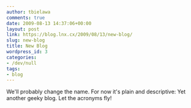 ```yaml
---
author: tbielawa
comments: true
date: 2009-08-13 14:37:06+00:00
layout: post
link: https://blog.lnx.cx/2009/08/13/new-blog/
slug: new-blog
title: New Blog
wordpress_id: 3
categories:
- /dev/null
tags:
- blog
---
```


We'll probably change the name. For now it's plain and descriptive: Yet another geeky blog. Let the acronyms fly!
